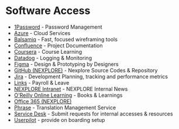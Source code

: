 # Software Access <!-- omit in toc -->

- [1Password](https://1password.com "https://1password.com") - Password Management
- [Azure](https://portal.azure.com "https://portal.azure.com") - Cloud Services
- [Balsamiq](https://balsamiq.com "https://balsamiq.com") - Fast, focused wireframing tools
- [Confluence](https://nexplore.atlassian.net/wiki "https://nexplore.atlassian.net/wiki") - Project Documentation
- [Coursera](https://www.coursera.org "https://www.coursera.org") - Course Learning
- [Datadog](https://app.datadoghq.eu "https://app.datadoghq.eu") - Logging & Monitoring
- [Figma](https://www.figma.com "https://www.figma.com") - Design & Prototyping by Designers
- [GitHub (NEXPLORE)](https://github.com/NexploreTechnology "https://github.com/NexploreTechnology") - Nexplore Source Codes & Repository
- [Jira](https://nexplore.atlassian.net/jira "https://nexplore.atlassian.net/jira") - Development Planning, tracking and performance metrics
- [Links](https://nexplore.linksinternational.com "https://nexplore.linksinternational.com") - Payroll & Leave
- [NEXPLORE Intranet](https://nexploreworld.sharepoint.com/sites/NexploreIntranet "https://nexploreworld.sharepoint.com/sites/NexploreIntranet") - NEXPLORE Internal News
- [O'Reilly Online Learning](https://www.oreilly.com/online-learning "https://www.oreilly.com/online-learning") - Books & Learnings
- [Office 365 (NEXPLORE)](https://outlook.office365.com "https://outlook.office365.com")
- [Phrase](https://eu.phrase.com "https://eu.phrase.com") - Translation Management Service
- [Service Desk](https://nexplore.atlassian.net/servicedesk/customer/portals "https://nexplore.atlassian.net/servicedesk/customer/portals") - Submit requests for internal accesses & resources
- [Userpilot](https://userpilot.com "https://userpilot.com") - provide on boarding setup
